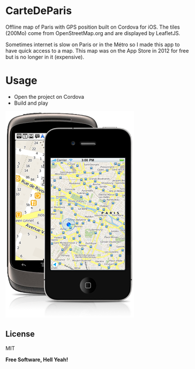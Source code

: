 CarteDeParis
============

Offline map of Paris with GPS position built on Cordova for iOS. The tiles (200Mo) come from OpenStreetMap.org and are displayed by LeafletJS.

Sometimes internet is slow on Paris or in the Métro so I made this app to have quick access to a map. This map was on the App Store in 2012 for free but is no longer in it (expensive).

Usage
=========

- Open the project on Cordova
- Build and play

![Carte de Paris](https://raw.githubusercontent.com/vladimirkosmala/CarteDeParis/master/mini-site/img/hero.png)

License
----

MIT

**Free Software, Hell Yeah!**